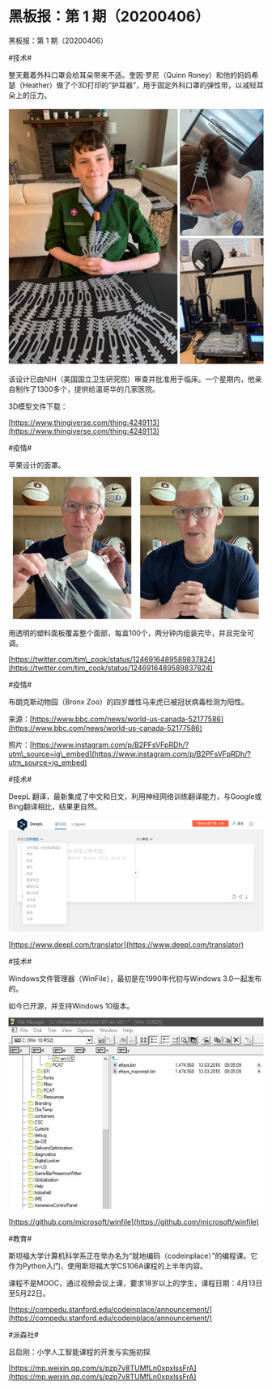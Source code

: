 # 黑板报：第 1 期（20200406）

黑板报：第 1 期（20200406）

\#技术\# 

整天戴着外科口罩会给耳朵带来不适。奎因·罗尼（Quinn Roney）和他的妈妈希瑟（Heather）做了个3D打印的“护耳器”，用于固定外科口罩的弹性带，以减轻耳朵上的压力。

![](.gitbook/assets/w76mzzsa23r41.png)

该设计已由NIH（美国国立卫生研究院）审查并批准用于临床。一个星期内，他亲自制作了1300多个，提供给温哥华的几家医院。

3D模型文件下载：

[https://www.thingiverse.com/thing:4249113](https://www.thingiverse.com/thing:4249113)

\#疫情\# 

苹果设计的面罩。

![](.gitbook/assets/35245-64508-tim-cook-face-shield-l.jpg)

用透明的塑料面板覆盖整个面部，每盒100个，两分钟内组装完毕，并且完全可调。

[https://twitter.com/tim\_cook/status/1246916489589837824](https://twitter.com/tim_cook/status/1246916489589837824)

\#疫情\# 

布朗克斯动物园（Bronx Zoo）的四岁雌性马来虎已被冠状病毒检测为阳性。

来源：[https://www.bbc.com/news/world-us-canada-52177586](https://www.bbc.com/news/world-us-canada-52177586)

照片：[https://www.instagram.com/p/B2PFsVFpRDh/?utm\_source=ig\_embed](https://www.instagram.com/p/B2PFsVFpRDh/?utm_source=ig_embed)

\#技术\# 

DeepL 翻译，最新集成了中文和日文，利用神经网络训练翻译能力，与Google或Bing翻译相比，结果更自然。

![](.gitbook/assets/jie-ping-20200406-xia-wu-12.59.59.png)

[https://www.deepl.com/translator](https://www.deepl.com/translator)

\#技术\# 

Windows文件管理器（WinFile），最初是在1990年代初与Windows 3.0一起发布的。

如今已开源，并支持Windows 10版本。

![](.gitbook/assets/winfile.png)

[https://github.com/microsoft/winfile](https://github.com/microsoft/winfile)

\#教育\# 

斯坦福大学计算机科学系正在举办名为“就地编码（codeinplace）”的编程课。它作为Python入门，使用斯坦福大学CS106A课程的上半年内容。

课程不是MOOC，通过视频会议上课，要求18岁以上的学生，课程日期：4月13日至5月22日。

[https://compedu.stanford.edu/codeinplace/announcement/](https://compedu.stanford.edu/codeinplace/announcement/)

\#派森社\#

吕启刚：小学人工智能课程的开发与实施初探

[https://mp.weixin.qq.com/s/pzp7v8TUMfLn0xpxlssFrA](https://mp.weixin.qq.com/s/pzp7v8TUMfLn0xpxlssFrA)

